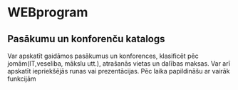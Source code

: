 # WEBprogram
## Pasākumu un konforenču katalogs
Var apskatīt gaidāmos pasākumus un konforences, klasificēt pēc jomām(IT,veseliba, mākslu utt.), atrašanās vietas un dalības maksas. Var arī apskatīt iepriekšējās runas vai prezentācijas.
Pēc laika papildināšu ar vairāk funkcijām
